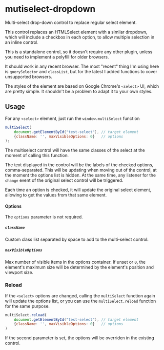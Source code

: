 # mutiselect-dropdown
Multi-select drop-down control to replace regular select element.

This control replaces an HTMLSelect element with a similar dropdown, which will include a checkbox in each option, to allow multiple selection in an inline control.

This is a standalone control, so it doesn't require any other plugin, unless you need to implement a polyfill for older browsers.

It should work in any recent browser. The most "recent" thing I'm using here is `querySelector` and `classList`, but for the latest I added functions to cover unsupported browsers.

The styles of the element are based on Google Chrome's `<select>` UI, which are pretty simple. It shouldn't be a problem to adapt it to your own styles.

## Usage
For any `<select>` element, just run the `window.multiSelect` function
```Javascript
multiSelect(
    document.getElementById("test-select"), // target element
    {className: '', maxVisibleOptions: 0}   // options
);
```
The multiselect control will have the same classes of the select at the moment of calling this function.

The text displayed in the control will be the labels of the checked options, comma-separated. This will be updating when moving out of the control, at the moment the options list is hidden. At the same time, any listener for the `change` event of the original select control will be triggered.

Each time an option is checked, it will update the original select element, allowing to get the values from that same element.
#### Options
The `options` parameter is not required.
##### `className`
Custom class list separated by space to add to the multi-select control.
##### `maxVisibleOptions`
Max number of visible items in the options container. If unset or `0`, the element's maximum size will be determined by the element's position and viewport size.

### Reload
If the `<select>` options are changed, calling the `multiSelect` function again will update the options list, or you can use the `multiSelect.reload` function for the same purpose.
```Javascript
multiSelect.reload(
    document.getElementById("test-select"), // target element
    {className: '', maxVisibleOptions: 0}   // options
)
```
If the second parameter is set, the options will be overriden in the existing control.
